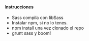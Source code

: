 #### Instrucciones
* Sass compila con libSass
* Instalar npm, si no lo tenes.
* npm install una vez clonado el repo
* grunt sass y boom!
